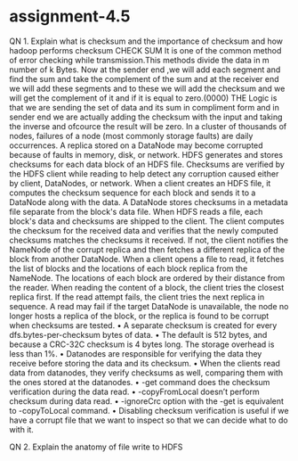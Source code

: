 # assignment-4.5
QN 1. Explain what is checksum and the importance of checksum and how hadoop performs checksum
CHECK SUM 
It is one of the common method of error checking while transmission.This methods divide the data in m number of k Bytes. Now at the sender end ,we will add each segment and find the sum and take the complement of the sum and at the  receiver end we will add these segments and to these we will add the checksum and we will get the complement of it and if it is equal to zero.(0000)
THE Logic is that we are sending the set of data and its sum in compliment form and in sender end we are actually adding the checksum with the input and taking the inverse and ofcource the result will be zero.
In a cluster of thousands of nodes, failures of a node (most commonly storage faults) are daily occurrences. A replica stored on a DataNode may become corrupted because of faults in memory, disk, or network. HDFS generates and stores checksums for each data block of an HDFS file. Checksums are verified by the HDFS client while reading to help detect any corruption caused either by client, DataNodes, or network. When a client creates an HDFS file, it computes the checksum sequence for each block and sends it to a DataNode along with the data. A DataNode stores checksums in a metadata file separate from the block's data file. When HDFS reads a file, each block's data and checksums are shipped to the client. The client computes the checksum for the received data and verifies that the newly computed checksums matches the checksums it received. If not, the client notifies the NameNode of the corrupt replica and then fetches a different replica of the block from another DataNode.
When a client opens a file to read, it fetches the list of blocks and the locations of each block replica from the NameNode. The locations of each block are ordered by their distance from the reader. When reading the content of a block, the client tries the closest replica first. If the read attempt fails, the client tries the next replica in sequence. A read may fail if the target DataNode is unavailable, the node no longer hosts a replica of the block, or the replica is found to be corrupt when checksums are tested.
• A separate checksum is created for every dfs.bytes-per-checksum bytes of data.
• The default is 512 bytes, and because a CRC-32C checksum is 4 bytes long. The
storage overhead is less than 1%.
• Datanodes are responsible for verifying the data they receive before storing the data and
its checksum.
• When the clients read data from datanodes, they verify checksums as well, comparing
them with the ones stored at the datanodes.
• -get command does the checksum verification during the data read.
• -copyFromLocal doesn’t perform checksum during data read.
• -ignoreCrc option with the -get is equivalent to -copyToLocal command.
• Disabling checksum verification is useful if we have a corrupt file that we want to inspect
so that we can decide what to do with it. 

QN 2. Explain the anatomy of file write to HDFS
